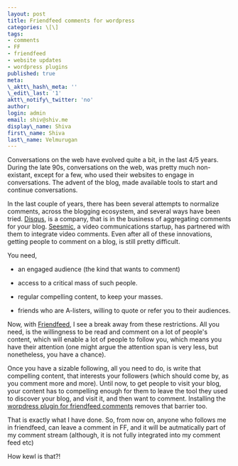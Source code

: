 ```yaml
---
layout: post
title: Friendfeed comments for wordpress
categories: \[\]
tags:
- comments
- FF
- friendfeed
- website updates
- wordpress plugins
published: true
meta:
\_aktt\_hash\_meta: ''
\_edit\_last: '1'
aktt\_notify\_twitter: 'no'
author:
login: admin
email: shiv@shiv.me
display\_name: Shiva
first\_name: Shiva
last\_name: Velmurugan
---
```


Conversations on the web have evolved quite a bit, in the last 4/5 years. During the late 90s, conversations on the web, was pretty much non-existant, except for a few, who used their websites to engage in conversations. The advent of the blog, made available tools to start and continue conversations. 

In the last couple of years, there has been several attempts to normalize comments, across the blogging ecosystem, and several ways have been tried. [Disqus][0], is a company, that is in the business of aggregating comments for your blog. [Seesmic][1], a video communications startup, has partnered with them to integrate video comments. Even after all of these innovations, getting people to comment on a blog, is still pretty difficult. 

You need, 

- an engaged audience (the kind that wants to comment)

- access to a critical mass of such people.

- regular compelling content, to keep your masses.

- friends who are A-listers, willing to quote or refer you to their audiences.

Now, with [Friendfeed][2], I see a break away from these restrictions. All you need, is the willingness to be read and comment on a lot of people's content, which will enable a lot of people to follow you, which means you have their attention (one might argue the attention span is very less, but nonetheless, you have a chance).

Once you have a sizable following, all you need to do, is write that compelling content, that interests your followers (which should come by, as you comment more and more). Until now, to get people to visit your blog, your content has to compelling enough for them to leave the tool they used to discover your blog, and visit it, and then want to comment. Installing the [worpdress plugin for friendfeed comments][3] removes that barrier too.

That is exactly what I have done. So, from now on, anyone who follows me in friendfeed, can leave a comment in FF, and it will be autmatically part of my comment stream (although, it is not fully integrated into my comment feed etc)

How kewl is that?!


[0]: http://disqus.com
[1]: http://seesmic.com
[2]: http://friendfeed.com/shivanand
[3]: http://wordpress.org/extend/plugins/friendfeed-comments/